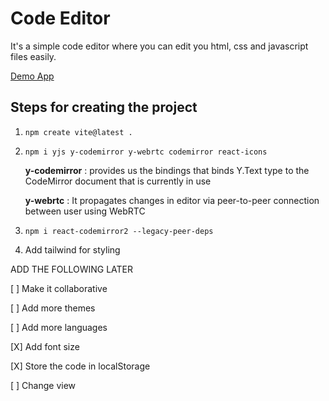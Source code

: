 # Code Editor

It's a simple code editor where you can edit you html, css and javascript files easily.

[Demo App](https://caffeinecoder.netlify.app/)

## Steps for creating the project

1. `npm create vite@latest .`

2. `npm i yjs y-codemirror y-webrtc codemirror react-icons`

    **y-codemirror** : provides us the bindings that binds Y.Text type to the CodeMirror document that is currently in use

    **y-webrtc** : It propagates changes in editor via peer-to-peer connection between user using WebRTC

3. `npm i react-codemirror2 --legacy-peer-deps`

4. Add tailwind for styling

ADD THE FOLLOWING LATER

[ ] Make it collaborative

[ ] Add more themes

[ ] Add more languages

[X] Add font size

[X] Store the code in localStorage

[ ] Change view
